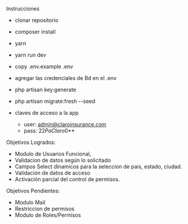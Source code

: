 Instrucciones

- clonar repositorio
- composer install
- yarn
- yarn run dev
- copy .env.example .env
- agregar las credenciales de Bd en el .env
- php artisan key:generate
- php artisan migrate:fresh --seed

- claves de acceso a la app
  - user: admin@claroinsurance.com
  - pass: $22PaClaro$0**

Objetivos Logrados:

- Modulo de Usuarios Funcional,
- Validacion de datos según lo solicitado
- Campos Select dinamicos para la seleccion de pais, estado, ciudad.
- Validación de datos de acceso
- Activación parcial del control de permisos.

Objetivos Pendientes:

- Modulo Mail
- Restriccion de permisos
- Modulo de Roles/Permisos
